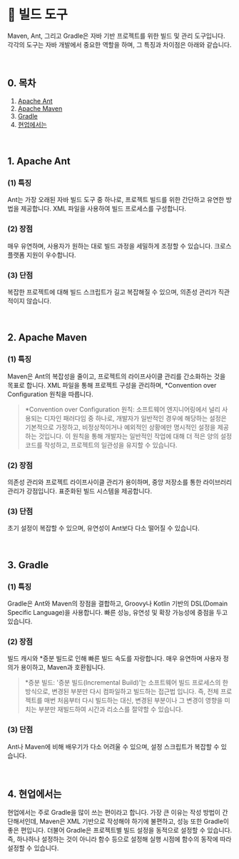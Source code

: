 # 📒 빌드 도구

Maven, Ant, 그리고 Gradle은 자바 기반 프로젝트를 위한 빌드 및 관리 도구입니다. 각각의 도구는 자바 개발에서 중요한 역할을 하며, 그 특징과 차이점은 아래와 같습니다.

<br/>

## 0. 목차

<!-- no toc -->
1. [Apache Ant](#1-apache-ant)
2. [Apache Maven](#2-apache-maven)
3. [Gradle](#3-gradle)
4. [현업에서는](#4-현업에서는)

<br/>

## 1. Apache Ant

### (1) 특징

Ant는 가장 오래된 자바 빌드 도구 중 하나로, 프로젝트 빌드를 위한 간단하고 유연한 방법을 제공합니다. XML 파일을 사용하여 빌드 프로세스를 구성합니다.

### (2) 장점

매우 유연하며, 사용자가 원하는 대로 빌드 과정을 세밀하게 조정할 수 있습니다. 크로스 플랫폼 지원이 우수합니다.

### (3) 단점

복잡한 프로젝트에 대해 빌드 스크립트가 길고 복잡해질 수 있으며, 의존성 관리가 직관적이지 않습니다.

<br/>

## 2. Apache Maven

### (1) 특징

Maven은 Ant의 복잡성을 줄이고, 프로젝트의 라이프사이클 관리를 간소화하는 것을 목표로 합니다. XML 파일을 통해 프로젝트 구성을 관리하며, *Convention over Configuration 원칙을 따릅니다.

> *Convention over Configuration 원칙: 소프트웨어 엔지니어링에서 널리 사용되는 디자인 패러다임 중 하나로, 개발자가 일반적인 경우에 해당하는 설정은 기본적으로 가정하고, 비정상적이거나 예외적인 상황에만 명시적인 설정을 제공하는 것입니다. 이 원칙을 통해 개발자는 일반적인 작업에 대해 더 적은 양의 설정 코드를 작성하고, 프로젝트의 일관성을 유지할 수 있습니다.

### (2) 장점

의존성 관리와 프로젝트 라이프사이클 관리가 용이하며, 중앙 저장소를 통한 라이브러리 관리가 강점입니다. 표준화된 빌드 시스템을 제공합니다.

### (3) 단점

초기 설정이 복잡할 수 있으며, 유연성이 Ant보다 다소 떨어질 수 있습니다.

<br/>

## 3. Gradle

### (1) 특징

Gradle은 Ant와 Maven의 장점을 결합하고, Groovy나 Kotlin 기반의 DSL(Domain Specific Language)을 사용합니다. 빠른 성능, 유연성 및 확장 가능성에 중점을 두고 있습니다.

### (2) 장점

빌드 캐시와 *증분 빌드로 인해 빠른 빌드 속도를 자랑합니다. 매우 유연하며 사용자 정의가 용이하고, Maven과 호환됩니다.

> *증분 빌드: '증분 빌드(Incremental Build)'는 소프트웨어 빌드 프로세스의 한 방식으로, 변경된 부분만 다시 컴파일하고 빌드하는 접근법 입니다. 즉, 전체 프로젝트를 매번 처음부터 다시 빌드하는 대신, 변경된 부분이나 그 변경이 영향을 미치는 부분만 재빌드하여 시간과 리소스를 절약할 수 있습니다.

### (3) 단점

Ant나 Maven에 비해 배우기가 다소 어려울 수 있으며, 설정 스크립트가 복잡할 수 있습니다.

<br/>

## 4. 현업에서는

현업에서는 주로 Gradle을 많이 쓰는 편이라고 합니다. 가장 큰 이유는 작성 방법이 간단해서인데, Maven은 XML 기반으로 작성해야 하기에 불편하고, 성능 또한 Gradle이 좋은 편입니다. 더불어 Gradle은 프로젝트별 빌드 설정을 동적으로 설정할 수 있습니다. 즉, 하나하나 설정하는 것이 아니라 함수 등으로 설정해 실행 시점에 함수의 동작에 따라 설정할 수 있습니다.
